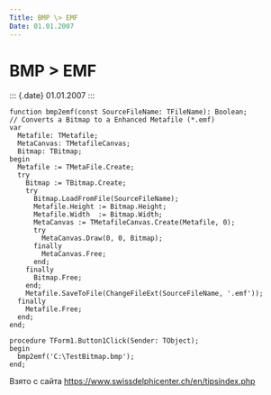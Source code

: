 ```yaml
---
Title: BMP \> EMF
Date: 01.01.2007
---
```



BMP \> EMF
==========

::: {.date}
01.01.2007
:::

    function bmp2emf(const SourceFileName: TFileName): Boolean; 
    // Converts a Bitmap to a Enhanced Metafile (*.emf) 
    var 
      Metafile: TMetafile; 
      MetaCanvas: TMetafileCanvas; 
      Bitmap: TBitmap; 
    begin 
      Metafile := TMetaFile.Create; 
      try 
        Bitmap := TBitmap.Create; 
        try 
          Bitmap.LoadFromFile(SourceFileName); 
          Metafile.Height := Bitmap.Height; 
          Metafile.Width  := Bitmap.Width; 
          MetaCanvas := TMetafileCanvas.Create(Metafile, 0); 
          try 
            MetaCanvas.Draw(0, 0, Bitmap); 
          finally 
            MetaCanvas.Free; 
          end; 
        finally 
          Bitmap.Free; 
        end; 
        Metafile.SaveToFile(ChangeFileExt(SourceFileName, '.emf')); 
      finally 
        Metafile.Free; 
      end; 
    end; 
     
    procedure TForm1.Button1Click(Sender: TObject); 
    begin 
      bmp2emf('C:\TestBitmap.bmp'); 
    end; 

Взято с сайта <https://www.swissdelphicenter.ch/en/tipsindex.php>
